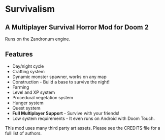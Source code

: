 # Survivalism
## A Multiplayer Survival Horror Mod for Doom 2
Runs on the Zandronum engine.

## Features

- Day/night cycle
- Crafting system
- Dynamic monster spawner, works on any map
- Construction - Build a base to survive the night!
- Farming
- Level and XP system
- Procedural vegetation system
- Hunger system
- Quest system
- **Full Multiplayer Support** - Survive with your friends!
- Low system requirements - It even runs on Android with Doom Touch.

This mod uses many third party art assets. Please see the CREDITS file for a full list of authors.
